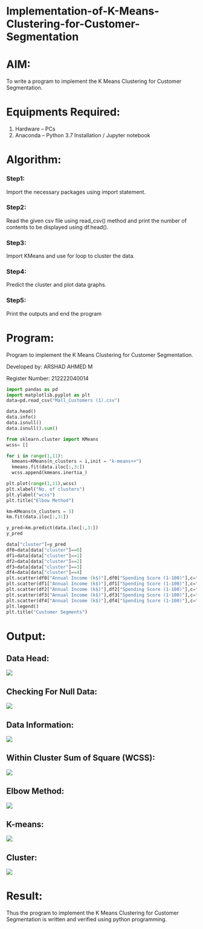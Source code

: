 # Implementation-of-K-Means-Clustering-for-Customer-Segmentation

# AIM:
To write a program to implement the K Means Clustering for Customer Segmentation.

# Equipments Required:
1. Hardware – PCs
2. Anaconda – Python 3.7 Installation / Jupyter notebook

# Algorithm:
### Step1:
Import the necessary packages using import statement.
### Step2:
Read the given csv file using read_csv() method and print the number of contents to be displayed using df.head().
### Step3:
Import KMeans and use for loop to cluster the data.
### Step4:
Predict the cluster and plot data graphs.
### Step5:
Print the outputs and end the program

# Program:
Program to implement the K Means Clustering for Customer Segmentation.

Developed by: ARSHAD AHMED M

Register Number: 212222040014 
```python
import pandas as pd
import matplotlib.pyplot as plt
data=pd.read_csv("Mall_Customers (1).csv")

data.head()
data.info()
data.isnull()
data.isnull().sum()

from sklearn.cluster import KMeans
wcss= [] 

for i in range(1,11):
  kmeans=KMeans(n_clusters = i,init = "k-means++")
  kmeans.fit(data.iloc[:,3:])
  wcss.append(kmeans.inertia_)

plt.plot(range(1,11),wcss)
plt.xlabel("No. of clusters")
plt.ylabel("wcss")
plt.title("Elbow Method")

km=KMeans(n_clusters = 5)
km.fit(data.iloc[:,3:])

y_pred=km.predict(data.iloc[:,3:])
y_pred

data["cluster"]=y_pred
df0=data[data["cluster"]==0]
df1=data[data["cluster"]==1]
df2=data[data["cluster"]==2]
df3=data[data["cluster"]==3]
df4=data[data["cluster"]==4]
plt.scatter(df0["Annual Income (k$)"],df0["Spending Score (1-100)"],c="black",label="cluster0")
plt.scatter(df1["Annual Income (k$)"],df1["Spending Score (1-100)"],c="cyan",label="cluster1")
plt.scatter(df2["Annual Income (k$)"],df2["Spending Score (1-100)"],c="yellow",label="cluster2")
plt.scatter(df3["Annual Income (k$)"],df3["Spending Score (1-100)"],c="blue",label="cluster3")
plt.scatter(df4["Annual Income (k$)"],df4["Spending Score (1-100)"],c="green",label="cluster4")
plt.legend()
plt.title("Customer Segments")
```
# Output:
## Data Head:
![](./o1.jpg)
## Checking For Null Data:
![](./o3.jpg)
## Data Information:
![](./o7.jpg)

## Within Cluster Sum of Square (WCSS):
![](./o5.jpg)
## Elbow Method:
![](./o4.jpg)
## K-means:
![](./o8.jpg)
## Cluster:
![](./o6.jpg)

# Result:
Thus the program to implement the K Means Clustering for Customer Segmentation is written and verified using python programming.